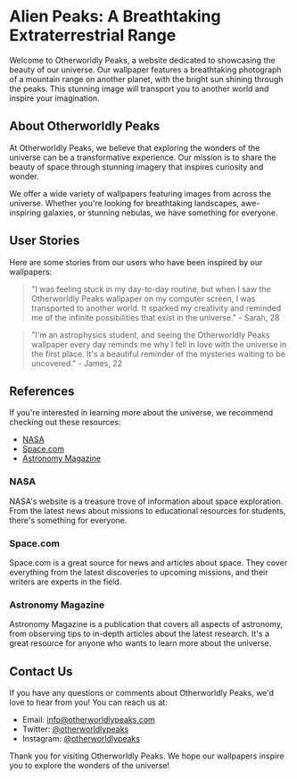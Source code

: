 <!--
Write me content for website with wallpaper which alt text is:

"A photograph of a mountain range on another planet, with the bright sun shining through the peaks."

The name/title of the page should not be 1:1 copy of the alt text but rather a real content of the website which is using this wallpaper.

- Use markdown format 
- Start with the heading
- The content should look like a real website 
- Include real sections like references, contact, user stories, etc. use things relevant to the page purpose.
- Feel free to use structure like headings, bullets, numbering, blockquotes, paragraphs, horizontal lines, etc.
- You can use formatting like bold or _italic_
- You can include UTF-8 emojis
- Links should be only #hash anchors (and you can refer to the document itself)
- Do not include images
-->

<!--font:Montserrat-->

# Alien Peaks: A Breathtaking Extraterrestrial Range

Welcome to Otherworldly Peaks, a website dedicated to showcasing the beauty of our universe. Our wallpaper features a breathtaking photograph of a mountain range on another planet, with the bright sun shining through the peaks. This stunning image will transport you to another world and inspire your imagination.

## About Otherworldly Peaks

At Otherworldly Peaks, we believe that exploring the wonders of the universe can be a transformative experience. Our mission is to share the beauty of space through stunning imagery that inspires curiosity and wonder.

We offer a wide variety of wallpapers featuring images from across the universe. Whether you're looking for breathtaking landscapes, awe-inspiring galaxies, or stunning nebulas, we have something for everyone.

## User Stories

Here are some stories from our users who have been inspired by our wallpapers:

> "I was feeling stuck in my day-to-day routine, but when I saw the Otherworldly Peaks wallpaper on my computer screen, I was transported to another world. It sparked my creativity and reminded me of the infinite possibilities that exist in the universe." - Sarah, 28

> "I'm an astrophysics student, and seeing the Otherworldly Peaks wallpaper every day reminds me why I fell in love with the universe in the first place. It's a beautiful reminder of the mysteries waiting to be uncovered." - James, 22

## References

If you're interested in learning more about the universe, we recommend checking out these resources:

- [NASA](#nasa)
- [Space.com](#spacecom)
- [Astronomy Magazine](#astronomy-magazine)

### NASA

NASA's website is a treasure trove of information about space exploration. From the latest news about missions to educational resources for students, there's something for everyone.

### Space.com

Space.com is a great source for news and articles about space. They cover everything from the latest discoveries to upcoming missions, and their writers are experts in the field.

### Astronomy Magazine

Astronomy Magazine is a publication that covers all aspects of astronomy, from observing tips to in-depth articles about the latest research. It's a great resource for anyone who wants to learn more about the universe.

## Contact Us

If you have any questions or comments about Otherworldly Peaks, we'd love to hear from you! You can reach us at:

- Email: [info@otherworldlypeaks.com](mailto:info@otherworldlypeaks.com)
- Twitter: [@otherworldlypeaks](#twitter)
- Instagram: [@otherworldlypeaks](#instagram)

Thank you for visiting Otherworldly Peaks. We hope our wallpapers inspire you to explore the wonders of the universe!
